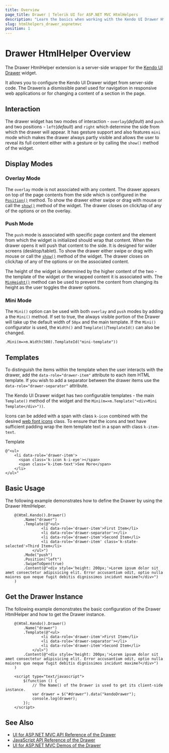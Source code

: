 ```yaml
---
title: Overview
page_title: Drawer | Telerik UI for ASP.NET MVC HtmlHelpers
description: "Learn the basics when working with the Kendo UI Drawer HtmlHelper for ASP.NET MVC"
slug: htmlhelpers_drawer_aspnetmvc
position: 1
---
```


# Drawer HtmlHelper Overview

The Drawer HtmlHelper extension is a server-side wrapper for the [Kendo UI Drawer](https://demos.telerik.com/kendo-ui/drawer/index) widget.

It allows you to configure the Kendo UI Drawer widget from server-side code. The Draweris a dismissible panel used for navigation in responsive web applications or for changing a content of a section in the page.

## Interaction

The drawer widget has two modes of interaction - `overlay`(*default*) and `push` and two positions - `left`(*default*) and `right` which determine the side from which the drawer will appear. It has gesture support and also features `mini` mode which makes the drawer always partly visible and allows the user to reveal its full content either with a gesture or by calling the `show()` method of the widget.

## Display Modes

### Overlay Mode

The `overlay` mode is not associated with any content. The drawer appears on top of the page contents from the side which is configured in the [`Position()`](/api/drawer) method. To show the drawer either swipe or drag with mouse or call the [`show()`](https://docs.telerik.com/kendo-ui/api/javascript/ui/drawer/methods/show) method of the widget. The drawer closes on click/tap of any of the options or on the overlay.

### Push Mode

The `push` mode is associated with specific page content and the element from which the widget is initialized should wrap that content. When the drawer opens it will push that content to the side. It is designed for wider screens (desktop/tablet). To show the drawer either swipe or drag with mouse or call the [`show()`](https://docs.telerik.com/kendo-ui/api/javascript/ui/drawer/methods/show) method of the widget. The drawer closes on click/tap of any of the options or on the associated content.

The height of the widget is determined by the higher content of the two - the template of the widget or the wrapped content it is associated with. The [`MinHeight()`](/api/drawer) method can be used to prevent the content from changing its height as the user toggles the drawer options.

### Mini Mode

The `Mini()` option can be used with both `overlay` and `push` modes by adding a the `Mini()` method. If set to true, the always visible portion of the Drawer will take up the default width of `50px` and the main template. If the `Mini()` configurator is used, the `Width()` and `Template()`/`TemplateId()` can also be changed.

    .Mini(m=>m.Width(500).TemplateId("mini-template"))

## Templates

To distinguish the items within the template when the user interacts with the drawer, add the `data-role="drawer-item"` attribute to each item HTML template. If you wish to add a separator between the drawer items use the `data-role="drawer-separator"` attribute.

The Kendo UI Drawer widget has two configurable templates - the main `Template()` method of the widget and the `Mini(m=>m.Template("<div>Mini Template</div>"))`.

Icons can be added with a span with class `k-icon` combined with the desired [web font icons](https://docs.telerik.com/kendo-ui/styles-and-layout/icons-web#list-of-font-icons) class. To ensure that the icons and text have sufficient padding wrap the item template text in a span with class `k-item-text`.

 Template

    @"<ul>
        <li data-role='drawer-item'>
          <span class='k-icon k-i-eye'></span>
          <span class='k-item-text'>See More</span>
        </li>
    </ul>"

## Basic Usage

The following example demonstrates how to define the Drawer by using the Drawer HtmlHelper.

```Razor
    @(Html.Kendo().Drawer()
        .Name("drawer")
        .Template(@"<ul>
                <li data-role='drawer-item'>First Item</li>
                <li data-role='drawer-separator'></li>
                <li data-role='drawer-item'>Second Item</li>
                <li data-role='drawer-item' class='k-state-selected'>Third Item</li>
            </ul>")
        .Mode("push")
        .Position("left")
        .SwipeToOpen(true)
        .Content(@"<div style='height: 200px;'>Lorem ipsum dolor sit amet consectetur adipisicing elit. Error accusantium odit, optio nulla maiores quo neque fugit debitis dignissimos incidunt maxime?</div>")
    )
```

## Get the Drawer Instance

The following example demonstrates the basic configuration of the Drawer HtmlHelper and how to get the Drawer instance.

```Razor
    @(Html.Kendo().Drawer()
        .Name("drawer")
        .Template(@"<ul>
                <li data-role='drawer-item'>First Item</li>
                <li data-role='drawer-separator'></li>
                <li data-role='drawer-item'>Second Item</li>
            </ul>")
        .Content(@"<div style='height: 200px;'>Lorem ipsum dolor sit amet consectetur adipisicing elit. Error accusantium odit, optio nulla maiores quo neque fugit debitis dignissimos incidunt maxime?</div>")
    )

    <script type="text/javascript">
        $(function () {
            // The Name() of the Drawer is used to get its client-side instance.
            var drawer = $("#drawer").data("kendoDrawer");
            console.log(drawer);
        });
    </script>
```

## See Also

* [UI for ASP.NET MVC API Reference of the Drawer](/api/drawer)
* [JavaScript API Reference of the Drawer](https://docs.telerik.com/kendo-ui/api/javascript/ui/drawer)
* [UI for ASP.NET MVC Demos of the Drawer](https://demos.telerik.com/aspnet-mvc/drawer/index)
